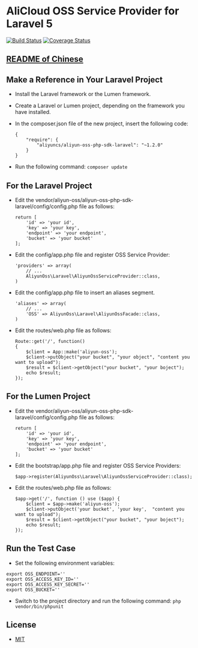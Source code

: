 # AliCloud OSS Service Provider for Laravel 5

[![Build Status](https://travis-ci.org/aliyun/aliyun-oss-php-sdk-laravel.svg?branch=master)](https://travis-ci.org/aliyun/aliyun-oss-php-sdk-laravel)
[![Coverage Status](https://coveralls.io/repos/github/aliyun/aliyun-oss-php-sdk-laravel/badge.svg?branch=master)](https://coveralls.io/github/aliyun/aliyun-oss-php-sdk-laravel?branch=master)

## [README of Chinese](https://github.com/aliyun/aliyun-oss-php-sdk-laravel/blob/master/README-CN.md)

## Make a Reference in Your Laravel Project
- Install the Laravel framework or the Lumen framework.
- Create a Laravel or Lumen project, depending on the framework you have installed.
- In the composer.json file of the new project, insert the following code:
    ```
    {
        "require": {
            "aliyuncs/aliyun-oss-php-sdk-laravel": "~1.2.0"
        }
    }
    ```

- Run the following command: `composer update`

##  For the Laravel Project

- Edit the vendor/aliyun-oss/aliyun-oss-php-sdk-laravel/config/config.php file as follows:
    ```
    return [
        'id' => 'your id',
        'key' => 'your key',
        'endpoint' => 'your endpoint',
        'bucket' => 'your bucket'
    ];
    ```

- Edit the config/app.php file and register OSS Service Provider:
    ```
    'providers' => array(
        // ...
        AliyunOss\Laravel\AliyunOssServiceProvider::class,
    )
    ```

-  Edit the config/app.php file to insert an aliases segment.
    ```
    'aliases' => array(
        // ...
        'OSS' => AliyunOss\Laravel\AliyunOssFacade::class,
    )
    ```

-  Edit the routes/web.php file as follows:
    ```
    Route::get('/', function()
    {
        $client = App::make('aliyun-oss');
        $client->putObject("your bucket", "your object", "content you want to upload");
        $result = $client->getObject("your bucket", "your boject");
        echo $result;
    });
    ```

## For the Lumen Project
- Edit the vendor/aliyun-oss/aliyun-oss-php-sdk-laravel/config/config.php file as follows:
    ```
    return [
        'id' => 'your id',
        'key' => 'your key',
        'endpoint' => 'your endpoint',
        'bucket' => 'your bucket'
    ];
    ```

- Edit the bootstrap/app.php file and register OSS Service Providers:
    ```
    $app->register(AliyunOss\Laravel\AliyunOssServiceProvider::class);
    ```

- Edit the routes/web.php file as follows:
    ```
    $app->get('/', function () use ($app) {
        $client = $app->make('aliyun-oss');
        $client->putObject('your bucket', 'your key',  "content you want to upload");
        $result = $client->getObject("your bucket", "your boject");
        echo $result;
    });
    ```

## Run the Test Case
- Set the following environment variables:
```
export OSS_ENDPOINT=''
export OSS_ACCESS_KEY_ID=''
export OSS_ACCESS_KEY_SECRET=''
export OSS_BUCKET=''
```

- Switch to the project directory and run the following command: `php vendor/bin/phpunit`

## License
- [MIT](https://github.com/aliyun/aliyun-oss-php-sdk-laravel/blob/master/LICENSE.md)
